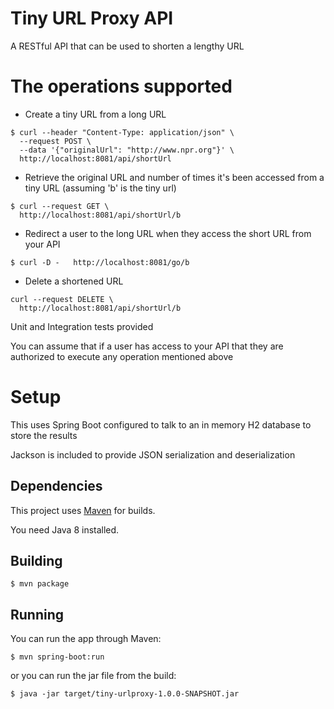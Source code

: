 
# Tiny URL Proxy API

A RESTful API that can be used to shorten a lengthy URL

# The operations supported

* Create a tiny URL from a long URL
```
$ curl --header "Content-Type: application/json" \
  --request POST \
  --data '{"originalUrl": "http://www.npr.org"}' \
  http://localhost:8081/api/shortUrl
```
* Retrieve the original URL and number of times it's been accessed from a tiny URL (assuming 'b' is the tiny url)
```
$ curl --request GET \
  http://localhost:8081/api/shortUrl/b
```
* Redirect a user to the long URL when they access the short URL from your API
```
$ curl -D -   http://localhost:8081/go/b
```
* Delete a shortened URL
```
curl --request DELETE \
  http://localhost:8081/api/shortUrl/b
```

Unit and Integration tests provided

You can assume that if a user has access to your API that they are authorized to execute any operation mentioned above


# Setup

This uses Spring Boot configured to talk to an in memory H2 database to store the results

Jackson is included to provide JSON serialization and deserialization

## Dependencies

This project uses [Maven](https://maven.apache.org) for builds.

You need Java 8 installed.


## Building

```
$ mvn package
```


## Running

You can run the app through Maven:

```
$ mvn spring-boot:run
```

or you can run the jar file from the build:

```
$ java -jar target/tiny-urlproxy-1.0.0-SNAPSHOT.jar
```



